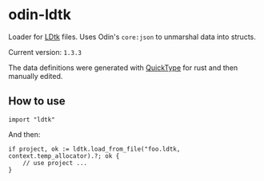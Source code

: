 # odin-ldtk
Loader for [LDtk](https://ldtk.io/) files. Uses Odin's `core:json` to unmarshal data into structs.

Current version: `1.3.3`

The data definitions were generated with [QuickType](https://ldtk.io/docs/game-dev/loading/?menu=1#2-the-quicktype-way) for rust and then manually edited.

## How to use
```odin
import "ldtk"
```
And then:
```odin
if project, ok := ldtk.load_from_file("foo.ldtk, context.temp_allocator).?; ok {
    // use project ...
}
```

